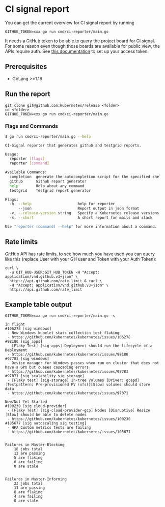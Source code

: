 # CI signal report

You can get the current overview for CI signal report by running

```
GITHUB_TOKEN=xxx go run cmd/ci-reporter/main.go
```

It needs a GitHub token to be able to query the project board for CI signal. For some reason even though those boards are available for public view, the APIs require auth. See [this documentation](https://help.github.com/en/articles/creating-a-personal-access-token-for-the-command-line) to set up your access token.

## Prerequisites

-   GoLang >=1.16

## Run the report

```
git clone git@github.com:kubernetes/release <folder>
cd <folder>
GITHUB_TOKEN=xxx go run cmd/ci-reporter/main.go
```

### Flags and Commands

```bash
$ go run cmd/ci-reporter/main.go --help
```

```bash
CI-Signal reporter that generates github and testgrid reports.

Usage:
  reporter [flags]
  reporter [command]

Available Commands:
  completion  generate the autocompletion script for the specified shell
  github      Github report generator
  help        Help about any command
  testgrid    Testgrid report generator

Flags:
  -h, --help                     help for reporter
      --json                     Report output in json format
  -v, --release-version string   Specify a Kubernetes release versions like '1.22' which will populate the report additionally
  -s, --short                    A short report for mails and slack

Use "reporter [command] --help" for more information about a command.

```

## Rate limits

GitHub API has rate limits, to see how much you have used you can query like this (replace User with your GH user and Token with your Auth Token):

```
curl \
  -u GIT_HUB-USER:GIT_HUB_TOKEN -H "Accept: application/vnd.github.v3+json" \
  https://api.github.com/rate_limit & curl \
  -H "Accept: application/vnd.github.v3+json" \
  https://api.github.com/rate_limit
```

## Example table output

```
GITHUB_TOKEN=xxx go run cmd/ci-reporter/main.go -s

In flight
#106278 [sig windows]
 - New Windows kubelet stats collection test flaking
 - https://github.com/kubernetes/kubernetes/issues/106278
#98180 [sig apps]
 - [Flaky Test] [sig-apps] Deployment should run the lifecycle of a Deployment
 - https://github.com/kubernetes/kubernetes/issues/98180
#97783 [sig windows]
 - Device manager for Windows passes when run on cluster that does not have a GPU but cuases cascading errors
 - https://github.com/kubernetes/kubernetes/issues/97783
#97071 [sig scalability sig storage]
 - [Flaky test] [sig-storage] In-tree Volumes [Driver: gcepd] [Testpattern: Pre-provisioned PV (xfs)][Slow] volumes should store data
 - https://github.com/kubernetes/kubernetes/issues/97071

New/Not Yet Started
#100230 [sig cloud-provider]
 - [Flaky Test] [sig-cloud-provider-gcp] Nodes [Disruptive] Resize [Slow] should be able to delete nodes
 - https://github.com/kubernetes/kubernetes/issues/100230
#105677 [sig autoscaling sig testing]
 - HPA Custom metrics tests are failing
 - https://github.com/kubernetes/kubernetes/issues/105677


Failures in Master-Blocking
	18 jobs total
	13 are passing
	5 are flaking
	0 are failing
	0 are stale


Failures in Master-Informing
	23 jobs total
	11 are passing
	8 are flaking
	4 are failing
	0 are stale

```
